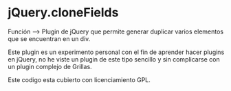jQuery.cloneFields
===========

Función --> Plugin de jQuery que permite generar duplicar varios elementos que se encuentran en un div.


Este plugin es un experimento personal con el fin de aprender hacer plugins en jQuery, 
no he viste un plugin de este tipo sencillo y sin complicarse con un plugin complejo de Grillas.


Este codigo esta cubierto con licenciamiento GPL.
